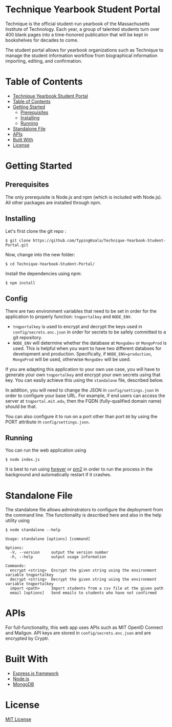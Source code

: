 # Technique Yearbook Student Portal
Technique is the official student-run yearbook of the Massachusetts Institute of Technology. Each year, a group of talented students turn over 400 blank pages into a time-honored publication that will be kept in bookshelves for decades to come.

The student portal allows for yearbook organizations such as Technique to manage the student information workflow from biographical information importing, editing, and confirmation. 

# Table of Contents

- [Technique Yearbook Student Portal](#technique-yearbook-student-portal)
- [Table of Contents](#table-of-contents)
- [Getting Started](#getting-started)
  - [Prerequisites](#prerequisites)
  - [Installing](#installing)
  - [Running](#running)
- [Standalone File](#standalone-file)
- [APIs](#apis)
- [Built With](#built-with)
- [License](#license)

# Getting Started
## Prerequisites
The only prerequisite is Node.js and npm (which is included with Node.js). All other packages are installed through npm.

## Installing
Let's first clone the git repo :
```
$ git clone https://github.com/TypingKoala/Technique-Yearbook-Student-Portal.git
```

Now, change into the new folder:
```
$ cd Technique-Yearbook-Student-Portal/
```

Install the dependencies using npm:
```
$ npm install
```
 ## Config
There are two environment variables that need to be set in order for the application to properly function: `tnqportalkey` and `NODE_ENV`.

* `tnqportalkey` is used to encrypt and decrypt the keys used in `config/secrets.enc.json` in order for secrets to be safely committed to a git repository.
* `NODE_ENV` will determine whether the database at `MongoDev` or `MongoProd` is used. This is helpful when you want to have two different databses for development and production. Specifically, if `NODE_ENV=production`, `MongoProd` will be used, otherwise `MongoDev` will be used.

If you are adapting this application to your own use case, you will have to generate your own `tnqportalkey` and encrypt your own secrets using that key. You can easily achieve this using the `standalone` file, described below.

In addition, you will need to change the JSON in `config/settings.json` in order to configure your base URL. For example, if end users can access the server at `tnqportal.mit.edu`, then the FQDN (fully-qualified domain name) should be that. 

You can also configure it to run on a port other than port `80` by using the PORT attribute in `config/settings.json`.

## Running
You can run the web application using
```
$ node index.js 
```
It is best to run using [forever](https://github.com/foreverjs/forever) or [pm2](https://github.com/Unitech/pm2) in order to run the process in the background and automatically restart if it crashes.

# Standalone File
The standalone file allows adminstrators to configure the deployment from the command line. The functionality is described here and also in the help utility using 
```
$ node standalone --help
```
```
Usage: standalone [options] [command]

Options:
  -V, --version     output the version number
  -h, --help        output usage information

Commands:
  encrypt <string>  Encrypt the given string using the environment variable tnqportalkey
  decrypt <string>  Decrypt the given string using the environment variable tnqportalkey
  import <path>     Import students from a csv file at the given path
  email [options]   Send emails to students who have not confirmed
```

# APIs
For full-functionality, this web app uses APIs such as MIT OpenID Connect and Mailgun. API keys are stored in `config/secrets.enc.json` and are encrypted by Cryptr. 

# Built With
* [Express.js framework](https://expressjs.com/)
* [Node.js](https://nodejs.org)
* [MongoDB](https://www.mongodb.com/)



# License
[MIT License](LICENSE.md)